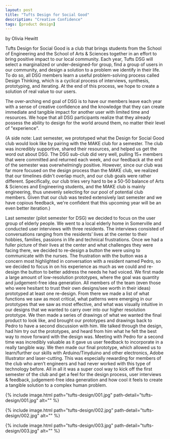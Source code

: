 ```yaml
---
layout: post
title: "Tufts Design for Social Good"
description: "Creative Confidence"
tags: [product design]
---
```


by Olivia Hewitt

Tufts Design for Social Good is a club that brings students from the School of Engineering and the School of Arts & Sciences together in an effort to bring positive impact to our local community. Each year, Tufts DSG will select a marginalized or under-designed-for group, find a group of users in our community, and design a solution to a problem we identify in their life. To do so, all DSG members learn a useful problem-solving process called Design Thinking, which is a cyclical process of interviews, synthesis, prototyping, and iterating. At the end of this process, we hope to create a solution of real value to our users. 

The over-arching end goal of DSG is to have our members leave each year with a sense of creative confidence and the knowledge that they can create immediate and tangible impact for another user with limited time and resources. We hope that all DSG participants realize that they already possess the ability to design for the world around them, no matter their level of "experience".


(A side note: Last semester, we prototyped what the Design for Social Good club would look like by pairing with the MAKE club for a semester. The club was incredibly supportive, shared their resources, and helped us get the word out about DSG. The DSG sub-club did very well, pulling 15+ members that were committed and returned each week, and our feedback at the end of the semester was overwhelmingly positive. However, since our club was far more focused on the design process than the MAKE club, we realized that our timelines didn't overlap much, and our club goals were rather different. Specifically, our club tries very hard to be a 50-50 balance of Arts & Sciences and Engineering students, and the MAKE club is mainly engineering, thus unevenly selecting for our pool of potential club members. Given that our club was tested extensively last semester and we have copious feedback, we're confident that this upcoming year will be an even better iteration.)


Last semester (pilot semester for DSG) we decided to focus on the user group of elderly people. We went to a local elderly home in Somerville and conducted user interviews with three residents. The interviews consisted of conversations ranging from the residents’ lives at the center to their hobbies, families, passions in life and technical frustrations. Once we had a fuller picture of their lives at the center and what challenges they were facing there, we decided to re-design a button the were using to communicate with the nurses. The frustration with the button was a concern most highlighted in conversation with a resident named Pedro, so we decided to focus in on his experience as much as we could and re-design the button to better address the needs he had voiced. We first made a large amount of low-resolution prototypes, where the goal was quantity and judgement-free idea generation. All members of the team (even those who were hesitant to trust their own designs/see worth in their ideas) prototyped at least one re-design. From there we made a list of what functions we saw as most critical, what patterns were emerging in our prototypes that we saw as most effective, and what was visually intuitive in our designs that we wanted to carry over into our higher resolution prototype. We then made a series of drawings of what we wanted the final product to look like, and brought our prototypes and drawings back to Pedro to have a second discussion with him. We talked through the design, had him try out the prototypes, and heard from him what he felt the best way to move forward with the design was. Meeting with Pedro for a second time was incredibly valuable as it gave us user feedback to incorporate in a really tangible way. We then made our final prototype, which allowed us to learn/further our skills with Arduino/Tinyduino and other electronics, Adobe Illustrator and laser-cutting. This was especially rewarding for members of the club who aren’t engineers and had never worked with this type of technology before. All in all it was a super cool way to kick off the first semester of the club and get a feel for the design process, user interviews & feedback, judgement-free idea generation and how cool it feels to create a tangible solution to a complex human problem. 

{% include image.html path="tufts-design/001.jpg" path-detail="tufts-design/001.jpg" alt="" %}

{% include image.html path="tufts-design/002.jpg" path-detail="tufts-design/002.jpg" alt="" %}

{% include image.html path="tufts-design/003.jpg" path-detail="tufts-design/003.jpg" alt="" %}